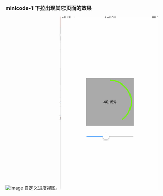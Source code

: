 ### minicode-1 下拉出现其它页面的效果
 ![image](https://imgtu.com/i/54V1P0)
 自定义进度视图。![image](https://github.com/ZhengYaWei1992/ZWProgressView/blob/master/Untitled3.gif)
